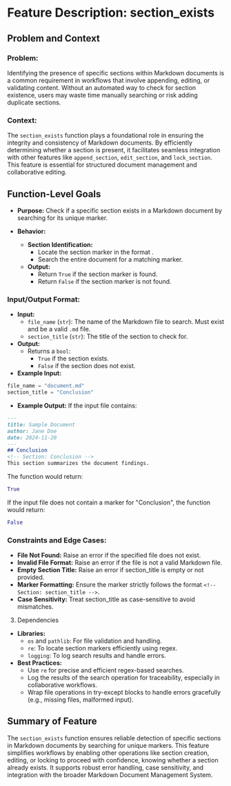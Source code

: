 # Feature Description: section_exists

## Problem and Context

### Problem:
Identifying the presence of specific sections within Markdown documents is a common requirement in workflows that involve appending, editing, or validating content. Without an automated way to check for section existence, users may waste time manually searching or risk adding duplicate sections.

### Context:
The ```section_exists``` function plays a foundational role in ensuring the integrity and consistency of Markdown documents. By efficiently determining whether a section is present, it facilitates seamless integration with other features like ```append_section```, ```edit_section```, and ```lock_section```. This feature is essential for structured document management and collaborative editing.

## Function-Level Goals

- **Purpose:**
Check if a specific section exists in a Markdown document by searching for its unique marker.

- **Behavior:**
  - **Section Identification:**
    - Locate the section marker in the format <!-- Section: section_title -->.
    - Search the entire document for a matching marker.
  - **Output:**
    - Return ```True``` if the section marker is found.
    - Return ```False``` if the section marker is not found.

### Input/Output Format:
- **Input:**
  - ```file_name``` (```str```): The name of the Markdown file to search. Must exist and be a valid ```.md``` file.
  - ```section_title``` (```str```): The title of the section to check for.
- **Output:**
  - Returns a ```bool```:
    - ```True``` if the section exists.
    - ```False``` if the section does not exist.
- **Example Input:**

```python
file_name = "document.md"
section_title = "Conclusion"
```

- **Example Output:**
If the input file contains:

```markdown
---
title: Sample Document
author: Jane Doe
date: 2024-11-20
---
## Conclusion
<!-- Section: Conclusion -->
This section summarizes the document findings.
```

The function would return:

```python
True
```

If the input file does not contain a marker for "Conclusion", the function would return:

```python
False
```

### Constraints and Edge Cases:
- **File Not Found:** Raise an error if the specified file does not exist.
- **Invalid File Format:** Raise an error if the file is not a valid Markdown file.
- **Empty Section Title:** Raise an error if section_title is empty or not provided.
- **Marker Formatting:** Ensure the marker strictly follows the format ```<!-- Section: section_title -->```.
- **Case Sensitivity:** Treat section_title as case-sensitive to avoid mismatches.

3. Dependencies

- **Libraries:**
  - ```os``` and ```pathlib```: For file validation and handling.
  - ```re```: To locate section markers efficiently using regex.
  - ```logging```: To log search results and handle errors.
- **Best Practices:**
  - Use ```re``` for precise and efficient regex-based searches.
  - Log the results of the search operation for traceability, especially in collaborative workflows.
  - Wrap file operations in try-except blocks to handle errors gracefully (e.g., missing files, malformed input).

## Summary of Feature

The ```section_exists``` function ensures reliable detection of specific sections in Markdown documents by searching for unique markers. This feature simplifies workflows by enabling other operations like section creation, editing, or locking to proceed with confidence, knowing whether a section already exists. It supports robust error handling, case sensitivity, and integration with the broader Markdown Document Management System.
